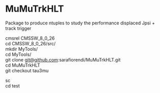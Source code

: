 # MuMuTrkHLT  

Package to produce ntuples to study the performance displaced Jpsi + track trigger  

cmsrel CMSSW_8_0_26  
cd CMSSW_8_0_26/src/  
mkdir MyTools/  
cd MyTools/  
git clone git@github.com:sarafiorendi/MuMuTrkHLT.git  
cd MuMuTrkHLT  
git checkout tau3mu  

sc  
cd test

